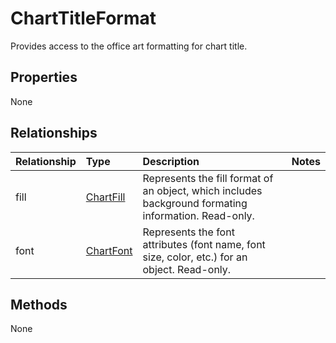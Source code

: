 # ChartTitleFormat

Provides access to the office art formatting for chart title.

## Properties
None

## Relationships
| Relationship | Type    |Description|Notes |
|:---------------|:--------|:----------|:-----|
|fill|[ChartFill](chartfill.md)|Represents the fill format of an object, which includes background formating information. Read-only.||
|font|[ChartFont](chartfont.md)|Represents the font attributes (font name, font size, color, etc.) for an object. Read-only.||

## Methods
None

